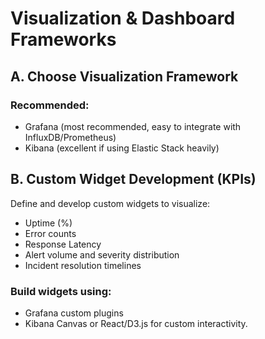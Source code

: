 # Visualization & Dashboard Frameworks

## A. Choose Visualization Framework

### Recommended:
- Grafana (most recommended, easy to integrate with InfluxDB/Prometheus)
- Kibana (excellent if using Elastic Stack heavily)

## B. Custom Widget Development (KPIs)

Define and develop custom widgets to visualize:

- Uptime (%)
- Error counts
- Response Latency
- Alert volume and severity distribution
- Incident resolution timelines

### Build widgets using:

- Grafana custom plugins
- Kibana Canvas or React/D3.js for custom interactivity.
